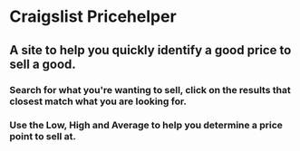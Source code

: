 Craigslist Pricehelper
===========

<h2>A site to help you quickly identify a good price to sell a good.</h2>

<h3>Search for what you're wanting to sell, click on the results that closest match what you are looking for.</h3>
<h3>Use the Low, High and Average to help you determine a price point to sell at.</h3>
